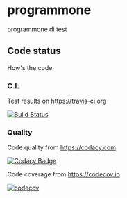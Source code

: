 # programmone

programmone di test

## Code status

How's the code.

### C.I.

Test results on  https://travis-ci.org

[![Build Status](https://travis-ci.org/scompo/programmone.svg?branch=master)](https://travis-ci.org/scompo/programmone)

### Quality

Code quality from https://codacy.com

[![Codacy Badge](https://api.codacy.com/project/badge/Grade/f02b2749ae2b47e88e02dda0c3b1bc60)](https://www.codacy.com/app/scompo/programmone?utm_source=github.com&amp;utm_medium=referral&amp;utm_content=scompo/programmone&amp;utm_campaign=Badge_Grade)

Code coverage from https://codecov.io

[![codecov](https://codecov.io/gh/scompo/programmone/branch/master/graph/badge.svg)](https://codecov.io/gh/scompo/programmone)

